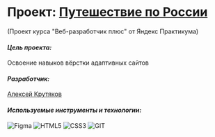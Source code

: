 # Проект: [Путешествие по России](https://alexeykrutyakov.github.io/russian-travel/)

(Проект курса "Веб-разработчик плюс" от Яндекс Практикума)

#### _Цель проекта:_

Освоение навыков вёрстки адаптивных сайтов

#### _Разработчик:_

[Алексей Крутяков](https://github.com/AlexeyKrutyakov)

#### _Используемые инструменты и технологии:_

![Figma](https://img.shields.io/badge/-Figma-011?&logo=figma)
![HTML5](https://img.shields.io/badge/-HTML5-011?&logo=html5)
![CSS3](https://img.shields.io/badge/-CSS3-011?&logo=css3)
![GIT](https://img.shields.io/badge/-GIT-011?&logo=git)
